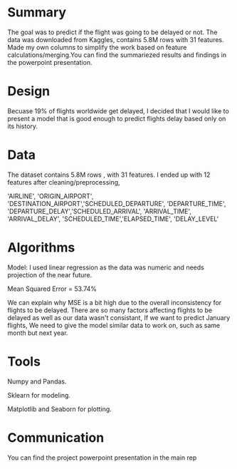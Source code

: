 # Summary
The goal was to predict if the flight was going to be delayed or not. The data was downloaded from Kaggles, contains 5.8M rows with 31 features. Made my own columns to simplify the work based on feature calculations/merging.You can find the summariezed results and findings in the powerpoint presentation.

# Design
Becuase 19% of flights worldwide get delayed, I decided that I would like to present a model that is good enough to predict flights delay based only on its history. 

# Data
The dataset contains 5.8M rows , with 31 features. I ended up with 12 features after cleaning/preprocessing,

'AIRLINE', 'ORIGIN_AIRPORT', 'DESTINATION_AIRPORT','SCHEDULED_DEPARTURE', 'DEPARTURE_TIME', 'DEPARTURE_DELAY','SCHEDULED_ARRIVAL', 'ARRIVAL_TIME', 'ARRIVAL_DELAY', 'SCHEDULED_TIME','ELAPSED_TIME', 'DELAY_LEVEL'

# Algorithms
Model:
I used linear regression as the data was numeric and needs projection of the near future.


Mean Squared Error = 53.74%


We can explain why MSE is a bit high due to the overall inconsistency for flights to be delayed. There are so many factors affecting flights to be delayed as well as our data wasn't consistant, If we want to predict January flights, We need to give the model similar data to work on, such as same month but next year.

# Tools
Numpy and Pandas.

Sklearn for modeling.

Matplotlib and Seaborn for plotting.


# Communication
You can find the project powerpoint presentation in the main rep

